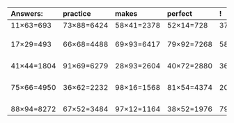 | Answers: | practice | makes | perfect | ! |
| :--- | :--- | :--- | :--- | :--- |
| 11×63=693 | 73×88=6424 | 58×41=2378 | 52×14=728 | 37×37=1369 | 
|   |   |   |   |   | 
|   |   |   |   |   | 
|   |   |   |   |   | 
| 17×29=493 | 66×68=4488 | 69×93=6417 | 79×92=7268 | 58×17=986 | 
|   |   |   |   |   | 
|   |   |   |   |   | 
|   |   |   |   |   | 
|   |   |   |   |   | 
| 41×44=1804 | 91×69=6279 | 28×93=2604 | 40×72=2880 | 36×54=1944 | 
|   |   |   |   |   | 
|   |   |   |   |   | 
|   |   |   |   |   | 
|   |   |   |   |   | 
| 75×66=4950 | 36×62=2232 | 98×16=1568 | 81×54=4374 | 20×61=1220 | 
|   |   |   |   |   | 
|   |   |   |   |   | 
|   |   |   |   |   | 
|   |   |   |   |   | 
| 88×94=8272 | 67×52=3484 | 97×12=1164 | 38×52=1976 | 79×78=6162 | 
